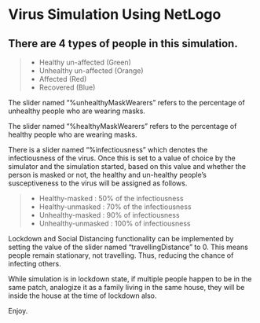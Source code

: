 # Virus Simulation Using NetLogo

##	There are 4 types of people in this simulation.

>	- Healthy un-affected (Green) <br>
>	- Unhealthy un-affected (Orange) <br>
>	- Affected (Red) <br>
>	- Recovered (Blue)

The slider named “%unhealthyMaskWearers” refers to the percentage of unhealthy people who are wearing masks.

The slider named “%healthyMaskWearers” refers to the percentage of healthy people who are wearing masks.

There is a slider named “%infectiousness” which denotes the infectiousness of the virus. Once this is set to a value of choice by the simulator and the simulation started, based on this value and whether the person is masked or not, the healthy and un-healthy people’s susceptiveness to the virus will be assigned as follows.
> -	Healthy-masked	: 50% of the infectiousness <br>
> -	Healthy-unmasked	: 70% of the infectiousness <br>
> -	Unhealthy-masked	: 90% of infectiousness <br>
> -	Unhealthy-unmasked	: 100% of infectiousness

Lockdown and Social Distancing functionality can be implemented by setting the value of the slider named “travellingDistance” to 0. This means people remain stationary, not travelling. Thus, reducing the chance of infecting others.

While simulation is in lockdown state, if multiple people happen to be in the same patch, analogize it as a family living in the same house, they will be inside the house at the time of lockdown also.

Enjoy.